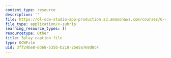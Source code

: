 ```yaml
---
content_type: resource
description: ''
file: https://ol-ocw-studio-app-production.s3.amazonaws.com/courses/6-451-principles-of-digital-communication-ii-spring-2005/3ff24be80368535bb2182be5a768d8c4_3eqYo1LCGdw.vtt
file_type: application/x-subrip
learning_resource_types: []
resourcetype: Other
title: 3play caption file
type: OCWFile
uid: 3ff24be8-0368-535b-b218-2be5a768d8c4
---
```

